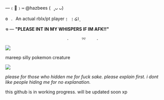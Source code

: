 —﹙🐾﹚⑅   @hazbees   (⠀˳ᴗ ᴗ) 

ɞ⠀.⠀An actual rblx/pt player﹗ ﹗໒꒱۪ 


𖦹  — **"PLEASE INT IN MY WHISPERS IF IM AFK!!"** 

                               .    　୨୧　   .

![](https://i.pinimg.com/originals/11/90/39/1190395c177fbc10e431f366e791679c.gif)

mareep silly pokemon creature


![](https://i.pinimg.com/enabled/236x/93/70/f7/9370f7828dc230dfdf8d283d272e6d0f.jpg) 

*please for those who hidden me for fuck sake. please explain first. i dont like people hiding me for no explanation.* 

this github is in working progress. will be updated soon xp 
